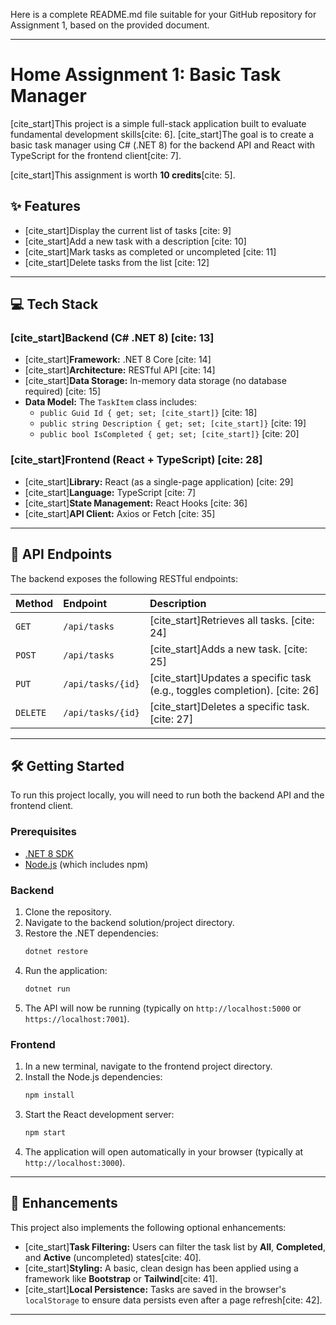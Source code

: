 Here is a complete README.md file suitable for your GitHub repository for Assignment 1, based on the provided document.

-----

# Home Assignment 1: Basic Task Manager

[cite\_start]This project is a simple full-stack application built to evaluate fundamental development skills[cite: 6]. [cite\_start]The goal is to create a basic task manager using C\# (.NET 8) for the backend API and React with TypeScript for the frontend client[cite: 7].

[cite\_start]This assignment is worth **10 credits**[cite: 5].

## ✨ Features

  * [cite\_start]Display the current list of tasks [cite: 9]
  * [cite\_start]Add a new task with a description [cite: 10]
  * [cite\_start]Mark tasks as completed or uncompleted [cite: 11]
  * [cite\_start]Delete tasks from the list [cite: 12]

-----

## 💻 Tech Stack

### [cite\_start]Backend (C\# .NET 8) [cite: 13]

  * [cite\_start]**Framework:** .NET 8 Core [cite: 14]
  * [cite\_start]**Architecture:** RESTful API [cite: 14]
  * [cite\_start]**Data Storage:** In-memory data storage (no database required) [cite: 15]
  * **Data Model:** The `TaskItem` class includes:
      * `public Guid Id { get; set; [cite_start]}` [cite: 18]
      * `public string Description { get; set; [cite_start]}` [cite: 19]
      * `public bool IsCompleted { get; set; [cite_start]}` [cite: 20]

### [cite\_start]Frontend (React + TypeScript) [cite: 28]

  * [cite\_start]**Library:** React (as a single-page application) [cite: 29]
  * [cite\_start]**Language:** TypeScript [cite: 7]
  * [cite\_start]**State Management:** React Hooks [cite: 36]
  * [cite\_start]**API Client:** Axios or Fetch [cite: 35]

-----

## 🚀 API Endpoints

The backend exposes the following RESTful endpoints:

| Method | Endpoint | Description |
| :--- | :--- | :--- |
| `GET` | `/api/tasks` | [cite\_start]Retrieves all tasks. [cite: 24] |
| `POST` | `/api/tasks` | [cite\_start]Adds a new task. [cite: 25] |
| `PUT` | `/api/tasks/{id}` | [cite\_start]Updates a specific task (e.g., toggles completion). [cite: 26] |
| `DELETE` | `/api/tasks/{id}` | [cite\_start]Deletes a specific task. [cite: 27] |

-----

## 🛠️ Getting Started

To run this project locally, you will need to run both the backend API and the frontend client.

### Prerequisites

  * [.NET 8 SDK](https://dotnet.microsoft.com/download/dotnet/8.0)
  * [Node.js](https://nodejs.org/) (which includes npm)

### Backend

1.  Clone the repository.
2.  Navigate to the backend solution/project directory.
3.  Restore the .NET dependencies:
    ```bash
    dotnet restore
    ```
4.  Run the application:
    ```bash
    dotnet run
    ```
5.  The API will now be running (typically on `http://localhost:5000` or `https://localhost:7001`).

### Frontend

1.  In a new terminal, navigate to the frontend project directory.
2.  Install the Node.js dependencies:
    ```bash
    npm install
    ```
3.  Start the React development server:
    ```bash
    npm start
    ```
4.  The application will open automatically in your browser (typically at `http://localhost:3000`).

-----

## 🌟 Enhancements

This project also implements the following optional enhancements:

  * [cite\_start]**Task Filtering:** Users can filter the task list by **All**, **Completed**, and **Active** (uncompleted) states[cite: 40].
  * [cite\_start]**Styling:** A basic, clean design has been applied using a framework like **Bootstrap** or **Tailwind**[cite: 41].
  * [cite\_start]**Local Persistence:** Tasks are saved in the browser's `localStorage` to ensure data persists even after a page refresh[cite: 42].

-----

